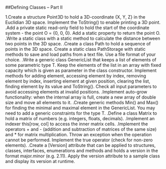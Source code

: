 ##Defining Classes – Part II

1.Create a structure Point3D to hold a 3D-coordinate {X, Y, Z} in the Euclidian 3D space. Implement the ToString() to enable printing a 3D point.
.Add a private static read-only field to hold the start of the coordinate system - the point O = {0, 0, 0}. Add a static property to return the point O.
.Write a static class with a static method to calculate the distance between two points in the 3D space.
.Create a class Path to hold a sequence of points in the 3D space. Create a static class PathStorage with static methods to save and load paths from a text file. Use a file format of your choice.
.Write a generic class GenericList<T> that keeps a list of elements of some parametric type T. Keep the elements of the list in an array with fixed capacity which is given as parameter in the class constructor. Implement methods for adding element, accessing element by index, removing element by index, inserting element at given position, clearing the list, finding element by its value and ToString(). Check all input parameters to avoid accessing elements at invalid positions.
.Implement auto-grow functionality: when the internal array is full, create a new array of double size and move all elements to it.
.Create generic methods Min<T>() and Max<T>() for finding the minimal and maximal element in the GenericList<T>. You may need to add a generic constraints for the type T.
.Define a class Matrix<T> to hold a matrix of numbers (e.g. integers, floats, decimals).
.Implement an indexer this[row, col] to access the inner matrix cells.
.Implement the operators + and - (addition and subtraction of matrices of the same size) and * for matrix multiplication. Throw an exception when the operation cannot be performed. Implement the true operator (check for non-zero elements).
.Create a [Version] attribute that can be applied to structures, classes, interfaces, enumerations and methods and holds a version in the format major.minor (e.g. 2.11). Apply the version attribute to a sample class and display its version at runtime.
